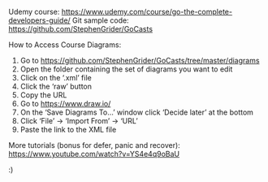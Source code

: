 Udemy course: https://www.udemy.com/course/go-the-complete-developers-guide/
Git sample code: https://github.com/StephenGrider/GoCasts

How to Access Course Diagrams:

1. Go to https://github.com/StephenGrider/GoCasts/tree/master/diagrams
2. Open the folder containing the set of diagrams you want to edit
3. Click on the ‘.xml’ file
4. Click the ‘raw’ button
5. Copy the URL
6. Go to https://www.draw.io/
7. On the ‘Save Diagrams To…’ window click ‘Decide later’ at the bottom
8. Click ‘File’ -> ‘Import From’ -> ‘URL’
9. Paste the link to the XML file

More tutorials (bonus for defer, panic and recover):
https://www.youtube.com/watch?v=YS4e4q9oBaU

:)
